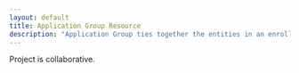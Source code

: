 ```yaml
---
layout: default
title: Application Group Resource
description: "Application Group ties together the entities in an enrollment process – Employers, Households, Individuals, Policies, etc."
---
```


Project is collaborative.